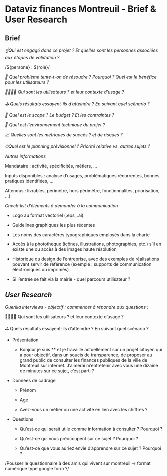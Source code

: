 # Dataviz finances Montreuil - Brief & User Research

## Brief

*☝️Qui est engagé dans ce projet ? Et quelles sont les personnes associées aux étapes de validation ?*

/${persone} : ${role}/

*🤔 Quel problème tente-t-on de résoudre ? Pourquoi ? Quel est le bénéfice pour les utilisateurs ?*

*👨‍👩‍👧‍👦 Qui sont les utilisateurs ? et leur contexte d’usage ?* 

*⛳️ Quels résultats essayent-ils d’atteindre ? En suivant quel scénario ?*

*🔲 Quel est le scope ? Le budget ? Et les contraintes ?*

*🚀 Quel est l’environnement technique du projet ?*

*📈 Quelles sont les métriques de succès ? et de risques ?*

*⏱Quel est le planning prévisionnel ? Priorité relative vs. autres sujets ?*

*Autres informations*

Mandataire : activité, spécificités, métiers, …

Inputs disponibles : analyse d’usages, problématiques récurrentes, bonnes pratiques identifiées, …

Attendus : livrables, périmètre, hors périmètre, fonctionnalités, priorisation, …)

*Check-list d’éléments à demander à la communication*

* Logo au format vectoriel (.eps, .ai)

* Guidelines graphiques les plus récentes

* Les noms des caractères typographiques employés dans la charte

* Accès à la photothèque (icônes, illustrations, photographies, etc.)  s’il en existe une ou accès à des images haute résolution

* Historique du design de l’entreprise, avec des exemples de réalisations pouvant servir de référence (exemple : supports de communication électroniques ou imprimés)

* Si l’entrée se fait via la mairie -  quel parcours utilisateur ?

## *User Research*

*Guerilla interviews - objectif : commencer à répondre aux questions :* 

👨‍👩‍👧‍👦 Qui sont les utilisateurs ? et leur contexte d’usage ? 

⛳️ Quels résultats essayent-ils d’atteindre ? En suivant quel scénario ?

* Présentation

    * Bonjour je suis ** et je travaille actuellement sur un projet citoyen qui a pour objectif, dans un soucis de transparence, de proposer au grand public de consulter les finances publiques de la ville de Montreuil sur internet. J’aimerai m’entretenir avec vous une dizaine de minutes sur ce sujet, c’est parti ?

* Données de cadrage

    * Prénom

    * Age

    * Avez-vous un métier ou une activité en lien avec les chiffres ?

* Questions

    * Qu’est-ce qui serait utile comme information à consulter ? Pourquoi ?

    * Qu’est-ce qui vous préoccupent sur ce sujet ? Pourquoi ?

    * Qu’est-ce que vous auriez envie d’apprendre sur ce sujet ? Pourquoi ?

/Pousser le questionnaire à des amis qui vivent sur montreuil => format numérique type google form ?/
